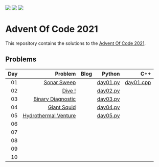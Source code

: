 ![](https://img.shields.io/badge/stars%20⭐-12yellow)
![](https://img.shields.io/badge/day%20📅-6-blue) 
![](https://img.shields.io/badge/days%20completed-6-red)
# Advent Of Code 2021

This repository contains the solutions to the [Advent Of Code 2021](https://adventofcode.com/2021).

## Problems

|  Day |                                            Problem | Blog |                                                                                                                          Python |  C++ |
| ---: | -------------------------------------------------: | ---: | ------------------------------------------------------------------------------------------------------------------------------: | ---: |
|   01 | [Sonar Sweep](https://adventofcode.com/2021/day/1) |      | [day01.py](https://github.com/sotsoguk/AdventOfCode2021/blob/bfc404d3724aa8eff5255f8d3fe4a4f1d6ace98c/python/day01/day01.py) | [day01.cpp](https://github.com/sotsoguk/AdventOfCode2021/blob/bfc404d3724aa8eff5255f8d3fe4a4f1d6ace98c/cpp/day01/day01.cpp)     |
|   02 |            [Dive !](https://adventofcode.com/2021/day/2)                                        |      |       [day02.py](https://github.com/sotsoguk/AdventOfCode2021/blob/bfc404d3724aa8eff5255f8d3fe4a4f1d6ace98c/python/day02/day02.py)                                                                                                                          |      |
| 03 | [Binary Diagnostic](https://adventofcode.com/2021/day/3)| | [day03.py](https://github.com/sotsoguk/AdventOfCode2021/blob/58d49eaed5c5c6173e34b54b556fde8e395821e5/python/day03/day03.py) | | 
| 04 | [Giant Squid](https://adventofcode.com/2021/day/4)| | [day04.py](https://github.com/sotsoguk/AdventOfCode2021/blob/6dc32bde011b2e3665575668c1499273fcd7f387/python/day04/day04.py) |
| 05 | [Hydrothermal Venture](https://adventofcode.com/2021/day/5)| | [day05.py](https://github.com/sotsoguk/AdventOfCode2021/blob/69e007a29958b21b12605ed58ea351ccb0d8f3b5/python/day05/day05.py) |
| 06 | | | |
| 07 | | | |
| 08 | | | |
| 09 | | | |
| 10 | | | |
